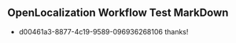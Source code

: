 ## OpenLocalization Workflow Test MarkDown
* d00461a3-8877-4c19-9589-096936268106 
thanks!<!--HONumber=Mar16_HO2-->
